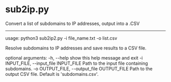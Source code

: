 # sub2ip.py
Convert a list of subdomains to IP addresses, output into a .CSV


---
usage: python3 sub2ip2.py -i file_name.txt -o list.csv

Resolve subdomains to IP addresses and save results to a CSV file.

optional arguments:
  -h, --help            show this help message and exit
  -i INPUT_FILE, --input_file INPUT_FILE
                        Path to the input file containing subdomains.
  -o OUTPUT_FILE, --output_file OUTPUT_FILE
                        Path to the output CSV file. Default is
                        'subdomains.csv'.
